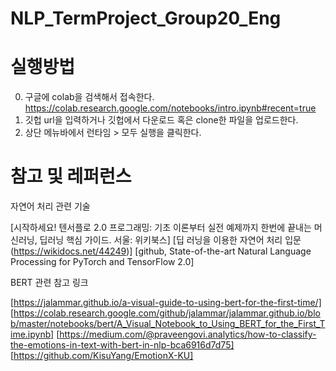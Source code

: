 # NLP_TermProject_Group20_Eng

# 실행방법
0) 구글에 colab을 검색해서 접속한다. https://colab.research.google.com/notebooks/intro.ipynb#recent=true
1) 깃헙 url을 입력하거나 깃헙에서 다운로드 혹은 clone한 파일을 업로드한다.
2) 상단 메뉴바에서 런타임 > 모두 실행을 클릭한다.


# 참고 및 레퍼런스

자연어 처리 관련 기술

[시작하세요! 텐서플로 2.0 프로그래밍: 기초 이론부터 실전 예제까지 한번에 끝내는 머신러닝, 딥러닝 핵심 가이드. 서울: 위키북스]
[딥 러닝을 이용한 자연어 처리 입문(https://wikidocs.net/44249)]
[github, State-of-the-art Natural Language Processing for PyTorch and TensorFlow 2.0] 

BERT 관련 참고 링크

[https://jalammar.github.io/a-visual-guide-to-using-bert-for-the-first-time/] 
[https://colab.research.google.com/github/jalammar/jalammar.github.io/blob/master/notebooks/bert/A_Visual_Notebook_to_Using_BERT_for_the_First_Time.ipynb]
[https://medium.com/@praveengovi.analytics/how-to-classify-the-emotions-in-text-with-bert-in-nlp-bca6916d7d75]
[https://github.com/KisuYang/EmotionX-KU]
